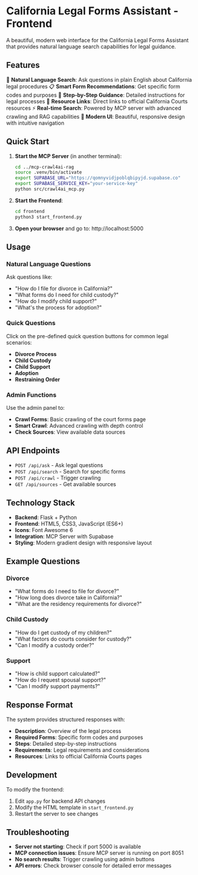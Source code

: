# California Legal Forms Assistant - Frontend

A beautiful, modern web interface for the California Legal Forms Assistant that provides natural language search capabilities for legal guidance.

## Features

🎯 **Natural Language Search**: Ask questions in plain English about California legal procedures
📋 **Smart Form Recommendations**: Get specific form codes and purposes
📝 **Step-by-Step Guidance**: Detailed instructions for legal processes
🔗 **Resource Links**: Direct links to official California Courts resources
⚡ **Real-time Search**: Powered by MCP server with advanced crawling and RAG capabilities
🎨 **Modern UI**: Beautiful, responsive design with intuitive navigation

## Quick Start

1. **Start the MCP Server** (in another terminal):
   ```bash
   cd ../mcp-crawl4ai-rag
   source .venv/bin/activate
   export SUPABASE_URL="https://qomnyvidjpoblqbipyjd.supabase.co"
   export SUPABASE_SERVICE_KEY="your-service-key"
   python src/crawl4ai_mcp.py
   ```

2. **Start the Frontend**:
   ```bash
   cd frontend
   python3 start_frontend.py
   ```

3. **Open your browser** and go to: http://localhost:5000

## Usage

### Natural Language Questions
Ask questions like:
- "How do I file for divorce in California?"
- "What forms do I need for child custody?"
- "How do I modify child support?"
- "What's the process for adoption?"

### Quick Questions
Click on the pre-defined quick question buttons for common legal scenarios:
- **Divorce Process**
- **Child Custody**
- **Child Support**
- **Adoption**
- **Restraining Order**

### Admin Functions
Use the admin panel to:
- **Crawl Forms**: Basic crawling of the court forms page
- **Smart Crawl**: Advanced crawling with depth control
- **Check Sources**: View available data sources

## API Endpoints

- `POST /api/ask` - Ask legal questions
- `POST /api/search` - Search for specific forms
- `POST /api/crawl` - Trigger crawling
- `GET /api/sources` - Get available sources

## Technology Stack

- **Backend**: Flask + Python
- **Frontend**: HTML5, CSS3, JavaScript (ES6+)
- **Icons**: Font Awesome 6
- **Integration**: MCP Server with Supabase
- **Styling**: Modern gradient design with responsive layout

## Example Questions

### Divorce
- "What forms do I need to file for divorce?"
- "How long does divorce take in California?"
- "What are the residency requirements for divorce?"

### Child Custody
- "How do I get custody of my children?"
- "What factors do courts consider for custody?"
- "Can I modify a custody order?"

### Support
- "How is child support calculated?"
- "How do I request spousal support?"
- "Can I modify support payments?"

## Response Format

The system provides structured responses with:
- **Description**: Overview of the legal process
- **Required Forms**: Specific form codes and purposes
- **Steps**: Detailed step-by-step instructions
- **Requirements**: Legal requirements and considerations
- **Resources**: Links to official California Courts pages

## Development

To modify the frontend:
1. Edit `app.py` for backend API changes
2. Modify the HTML template in `start_frontend.py`
3. Restart the server to see changes

## Troubleshooting

- **Server not starting**: Check if port 5000 is available
- **MCP connection issues**: Ensure MCP server is running on port 8051
- **No search results**: Trigger crawling using admin buttons
- **API errors**: Check browser console for detailed error messages 
